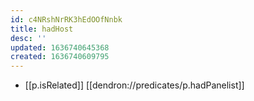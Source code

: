 ```yaml
---
id: c4NRshNrRK3hEdOOfNnbk
title: hadHost
desc: ''
updated: 1636740645368
created: 1636740609795
---
```





- [[p.isRelated]] [[dendron://predicates/p.hadPanelist]]
